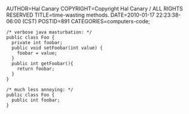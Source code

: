 AUTHOR=Hal Canary
COPYRIGHT=Copyright Hal Canary / ALL RIGHTS RESERVED
TITLE=time-wasting methods.
DATE=2010-01-17 22:23:38-06:00 (CST)
POSTID=891
CATEGORIES=computers-code;

    /* verbose java masturbation: */
    public class Foo {
      private int foobar;
      public void setFoobar(int value) {
        foobar = value;
      }
      public int getFoobar(){
        return foobar;
      }
    }

    /* much less annoying: */
    public class Foo {
      public int foobar;
    }
